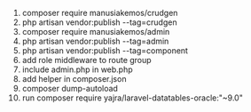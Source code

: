  1. composer require manusiakemos/crudgen
 2. php artisan vendor:publish --tag=crudgen
 3. composer require manusiakemos/admin
 4. php artisan  vendor:publish --tag=admin
 5. php artisan  vendor:publish --tag=component
 6. add role middleware to route group
 7. include admin.php in web.php
 8. add helper in composer.json
 9. composer dump-autoload
 10. run composer require yajra/laravel-datatables-oracle:"~9.0"

